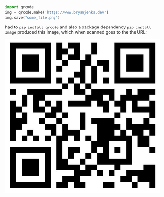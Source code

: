 

```python
import qrcode
img = qrcode.make('https://www.bryanjenks.dev')
img.save("some_file.png")
```

had to `pip install qrcode`  and also a package dependency `pip install Image`
produced this image, which when scanned goes to the the URL:

![alt](assets/images/Pasted_image_20211103105409.png)
